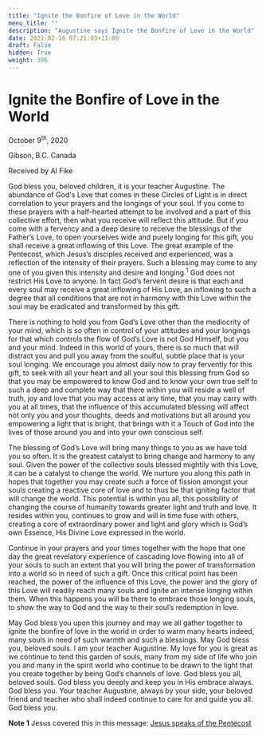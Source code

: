 ```yaml
---
title: "Ignite the Bonfire of Love in the World"
menu_title: ""
description: "Augustine says Ignite the Bonfire of Love in the World"
date: 2021-02-16 07:21:03+11:00
draft: False
hidden: True
weight: 386
---
```

# Ignite the Bonfire of Love in the World

October 9<sup>th</sup>, 2020

Gibson, B.C. Canada

Received by Al Fike



God bless you, beloved children, it is your teacher Augustine. The abundance of God's Love that comes in these Circles of Light is in direct correlation to your prayers and the longings of your soul. If you come to these prayers with a half-hearted attempt to be involved and a part of this collective effort, then what you receive will reflect this attitude. But if you come with a fervency and a deep desire to receive the blessings of the Father’s Love, to open yourselves wide and purely longing for this gift, you shall receive a great inflowing of this Love. 
The great example of the Pentecost, which Jesus’s disciples received and experienced, was a reflection of the intensity of their prayers. Such a blessing may come to any one of you given this intensity and desire and longing.<sup>1</sup> God does not restrict His Love to anyone. In fact God’s fervent desire is that each and every soul may receive a great inflowing of His Love, an inflowing to such a degree that all conditions that are not in harmony with this Love within the soul may be eradicated and transformed by this gift.  

There is nothing to hold you from God’s Love other than the mediocrity of your mind, which is so often in control of your attitudes and your longings for that which controls the flow of God’s Love is not God Himself, but you and your mind. Indeed in this world of yours, there is so much that will distract you and pull you away from the soulful, subtle place that is your soul longing. We encourage you almost daily now to pray fervently for this gift, to seek with all your heart and all your soul this blessing from God so that you may be empowered to know God and to know your own true self to such a deep and complete way that there within you will reside a well of truth, joy and love that you may access at any time, that you may carry with you at all times, that the influence of this accumulated blessing will affect not only you and your thoughts, deeds and motivations but all around you empowering a light that is bright, that brings with it a Touch of God into the lives of those around you and into your own conscious self.

The blessing of God’s Love will bring many things to you as we have told you so often. It is the greatest catalyst to bring change and harmony to any soul. Given the power of the collective souls blessed mightily with this Love, it can be a catalyst to change the world. We nurture you along this path in hopes that together you may create such a force of fission amongst your souls creating a reactive core of love and to thus be that igniting factor that will change the world. This potential is within you all, this possibility of changing the course of humanity towards greater light and truth and love. It resides within you, continues to grow and will in time fuse with others, creating a core of extraordinary power and light and glory which is God’s own Essence, His Divine Love expressed in the world. 

Continue in your prayers and your times together with the hope that one day the great revelatory experience of cascading love flowing into all of your souls to such an extent that you will bring the power of transformation into a world so in need of such a gift. Once this critical point has been reached, the power of the influence of this Love, the power and the glory of this Love will readily reach many souls and ignite an intense longing within them. When this happens you will be there to embrace those longing souls, to show the way to God and the way to their soul’s redemption in love.

May God bless you upon this journey and may we all gather together to ignite the bonfire of love in the world in order to warm many hearts indeed, many souls in need of such warmth and such a blessings. May God bless you, beloved souls. I am your teacher Augustine. My love for you is great as we continue to tend this garden of souls, many from my side of life who join you and many in the spirit world who continue to be drawn to the light that you create together by being God’s channels of love. God bless you all, beloved souls. God bless you deeply and keep you in His embrace always. God bless you. Your teacher Augustine, always by your side, your beloved friend and teacher who shall indeed continue to care for and guide you all. God bless you.

**Note 1** Jesus covered this in this message: [Jesus speaks of the Pentecost](/contemporary-messages/messages-sorted-year/messages-2017/jesus-speaks-of-the-pentecost-af-11-may-2017/)